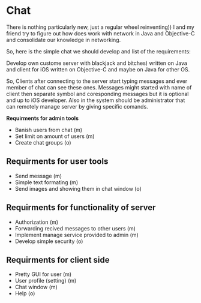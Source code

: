 <h1>Chat</h1>
<p>There is nothing particularly new, just a regular wheel reinventing))
I and my friend try to figure out how does work with network in Java and Objective-C and consolidate our knowledge in
networking.</p>

So, here is the simple chat we should develop and list of the requirements:

<p>Develop own custome server with blackjack and bitches) written on Java and client for iOS written on Objective-C
and maybe on Java for other OS.</p>

<p>So, Clients after connecting to the server start typing messages and ever member of chat can see these ones. Messages might started with name of client then separate symbol and coresponding messages but it is optional and up to iOS developer. Also in the system should be administrator that can remotely manage server by giving specific comands.</p>
  
<b>Requirments for admin tools</b>
<ul>
    <li>Banish users from chat (m)</li>
    <li>Set limit on amount of users (m)</li>
    <li>Create chat groups (o)</li>
</ul>

<h2>Requirments for user tools</h2>
<ul>
    <li>Send message (m)</li>
    <li>Simple text formating (m)</li>
    <li>Send images and showing them in chat window (o)</li>
</ul>
  
<h2>Requirments for functionality of server</h2>
<ul>
    <li>Authorization (m) </li>
    <li>Forwarding recived messages to other users (m) </li> 
    <li>Implement manage service provided to admin (m) </li> 
    <li>Develop simple security (o) </li>
</ul>
  
<h2>Requirments for client side</h2>
<ul>
    <li>Pretty GUI for user (m) </li>
    <li>User profile (setting) (m) </li>
    <li>Chat window (m) </li>
    <li>Help (o) </li>
</ul>
